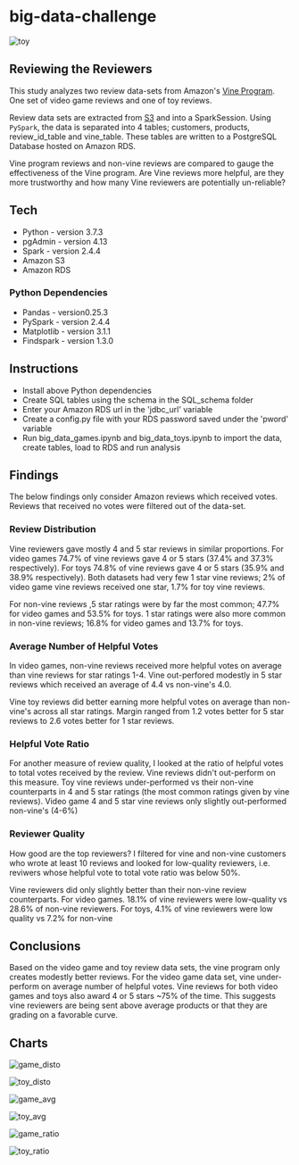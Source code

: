 # big-data-challenge

![toy](/Level-1/images/toy_total_help_avg.png)

## Reviewing the Reviewers
This study analyzes two review data-sets from Amazon's [Vine Program](https://www.amazon.com/gp/vine/help?ie=UTF8). One set of video game reviews and one of toy reviews. 

Review data sets are extracted from [S3](https://s3.amazonaws.com/amazon-reviews-pds/tsv/index.txt) and into a SparkSession. 
Using `PySpark`, the data is separated into 4 tables; customers, products, review_id_table and vine_table. 
These tables are written to a PostgreSQL Database hosted on Amazon RDS.

Vine program reviews and non-vine reviews are compared to gauge the effectiveness of the Vine program. Are Vine reviews more helpful, are they more trustworthy and how many Vine reviewers are potentially un-reliable?

## Tech
* Python - version 3.7.3
* pgAdmin - version 4.13
* Spark - version 2.4.4
* Amazon S3
* Amazon RDS

### Python Dependencies
* Pandas - version0.25.3
* PySpark - version 2.4.4
* Matplotlib - version 3.1.1
* Findspark - version 1.3.0

## Instructions
* Install above Python dependencies
* Create SQL tables using the schema in the SQL_schema folder
* Enter your Amazon RDS url in the 'jdbc_url' variable
* Create a config.py file with your RDS password saved under the 'pword' variable
* Run big_data_games.ipynb and big_data_toys.ipynb to import the data, create tables, load to RDS and run analysis

## Findings
The below findings only consider Amazon reviews which received votes. Reviews that received no votes were filtered out of the data-set.

### Review Distribution

Vine reviewers gave mostly 4 and 5 star reviews in similar proportions. For video games 74.7% of vine reviews gave 4 or 5 stars (37.4% and 37.3% respectively). For toys 74.8% of vine reviews gave 4 or 5 stars (35.9% and 38.9% respectively). Both datasets had very few 1 star vine reviews; 2% of video game vine reviews received one star, 1.7% for toy vine reviews.

For non-vine reviews ,5 star ratings were by far the most common; 47.7% for video games and 53.5% for toys. 1 star ratings were also more common in non-vine reviews; 16.8% for video games and 13.7% for toys.

### Average Number of Helpful Votes

In video games, non-vine reviews received more helpful votes on average than vine reviews for star ratings 1-4. Vine out-perfored modestly in 5 star reviews which received an average of 4.4 vs non-vine's 4.0.

Vine toy reviews did better earning more helpful votes on average than non-vine's across all star ratings. Margin ranged from 1.2 votes better for 5 star reviews to 2.6 votes better for 1 star reviews.

### Helpful Vote Ratio

For another measure of review quality, I looked at the ratio of helpful votes to total votes received by the review. Vine reviews didn't out-perform on this measure. Toy vine reviews under-performed vs their non-vine counterparts in 4 and 5 star ratings (the most common ratings given by vine reviews). Video game 4 and 5 star vine reviews only slightly out-performed non-vine's (4-6%)

### Reviewer Quality

How good are the top reviewers? I filtered for vine and non-vine customers who wrote at least 10 reviews and looked for low-quality reviewers, i.e. reviwers whose helpful vote to total vote ratio was below 50%.

Vine reviewers did only slightly better than their non-vine review counterparts. For video games. 18.1% of vine reviewers were low-quality vs 28.6% of non-vine reviewers. For toys, 4.1% of vine reviewers were low quality vs 7.2% for non-vine

## Conclusions

Based on the video game and toy review data sets, the vine program only creates modestly better reviews. For the video game data set, vine under-perform on average number of helpful votes. Vine reviews for both video games and toys also award 4 or 5 stars ~75% of the time. This suggests vine reviewers are being sent above average products or that they are grading on a favorable curve. 

## Charts

![game_disto](/Level-1/images/game_total_disto.png)

![toy_disto](/Level-1/images/toy_total_disto.png)

![game_avg](/Level-1/images/game_total_help_avg.png)

![toy_avg](/Level-1/images/toy_total_help_avg.png)

![game_ratio](/Level-1/images/game_total_help_ratio.png)

![toy_ratio](/Level-1/images/toy_total_help_ratio.png)





